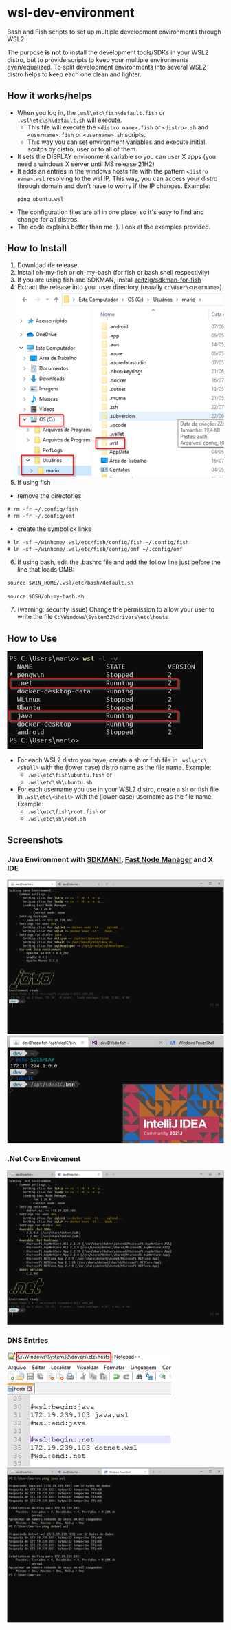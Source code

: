 # wsl-dev-environment
Bash and Fish scripts to set up multiple development environments through WSL2.

The purpose __is not__ to install the development tools/SDKs in your WSL2 distro, but to provide scripts to keep your multiple environments even/equalized.
To split development environments into several WSL2 distro helps to keep each one clean and lighter.

## How it works/helps
- When you log in, the `.wsl\etc\fish\default.fish` or `.wsl\etc\sh\default.sh` will execute.
    - This file will execute the `<distro name>.fish` or `<distro>.sh` and `<username>.fish` or `<username>.sh` scripts.
    - This way you can set environment variables and execute initial scritps by distro, user or to all of them.
- It sets the DISPLAY environment variable so you can user X apps (you need a windows X server until MS release 21H2)
- It adds an entries in the windows hosts file with the pattern `<distro name>.wsl` resolving to the wsl IP. This way, you can access your distro through domain and don't have to worry if the IP changes. Example:
  ```
  ping ubuntu.wsl
  ```
- The configuration files are all in one place, so it's easy to find and change for all distros.
- The code explains better than me :). Look at the examples provided.

## How to Install
1. Download de release.
2. Install oh-my-fish or oh-my-bash (for fish or bash shell respectivily)
3. If you are using fish and SDKMAN, install [reitzig/sdkman-for-fish](https://github.com/reitzig/sdkman-for-fish)
4. Extract the release into your user directory (usually `c:\User\<username>`)
![.wsl location](https://github.com/mcardia/wsl-dev-environment/blob/main/screenshot-wsl-location.png?raw=true)
5. If using fish
- remove the directories:
```
# rm -fr ~/.config/fish
# rm -fr ~/.config/omf
```
- create the symbolick links
```
# ln -sf ~/winhome/.wsl/etc/fish/config/fish ~/.config/fish
# ln -sf ~/winhome/.wsl/etc/fish/config/omf ~/.config/omf
```
6. If using bash, edit the .bashrc file and  add the follow line just before the line that loads OMB:
```
source $WIN_HOME/.wsl/etc/bash/default.sh

source $OSH/oh-my-bash.sh
```
7. (warning: security issue) Change the permission to allow your user to write the file 
`C:\Windows\System32\drivers\etc\hosts`

## How to Use
![Listing WSL Distros](https://github.com/mcardia/wsl-dev-environment/blob/main/screenshot-wsl-list.png?raw=true)
- For each WSL2 distro you have, create a sh or fish file in `.wsl\etc\<shell>` with the (lower case) distro name as the file name.  Example:
    - `.wsl\etc\fish\ubuntu.fish` or
    - `.wsl\etc\sh\ubuntu.sh` 
- For each username you use in your WSL2 distro, create a sh or fish file in `.wsl\etc\<shell>` with the (lower case) username as the file name.  Example:
    - `.wsl\etc\fish\root.fish` or
    - `.wsl\etc\sh\root.sh`

## Screenshots

### Java Environment with [SDKMAN!](https://sdkman.io), [Fast Node Manager](https://github.com/Schniz/fnm) and X IDE
![Java Environment](https://github.com/mcardia/wsl-dev-environment/blob/main/screenshot-java.png?raw=true)
![JetBrains IDEA Community](https://github.com/mcardia/wsl-dev-environment/blob/main/screenshot-X.png?raw=true)

### .Net Core Enviroment   
![.Net Environment](https://github.com/mcardia/wsl-dev-environment/blob/main/screenshot-dotnet.png?raw=true)
    
### DNS Entries
![Hosts File](https://github.com/mcardia/wsl-dev-environment/blob/main/screenshot-hosts.png?raw=true)
![PING](https://github.com/mcardia/wsl-dev-environment/blob/main/screenshot-dns-entry.png?raw=true)

    
